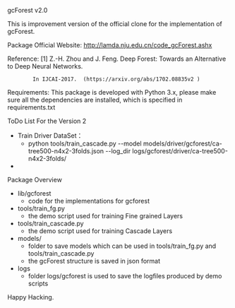 gcForest v2.0

This is improvement version of the official clone for the implementation of gcForest.

Package Official Website: http://lamda.nju.edu.cn/code_gcForest.ashx                      

Reference: [1] Z.-H. Zhou and J. Feng. Deep Forest: Towards an Alternative to Deep Neural Networks.               

            In IJCAI-2017.  (https://arxiv.org/abs/1702.08835v2 )                                                 

Requirements: This package is developed with Python 3.x, please make sure all the dependencies are installed,  which is specified in requirements.txt                                                                            

ToDo List For the Version 2

- Train Driver DataSet：
  - python tools/train_cascade.py --model models/driver/gcforest/ca-tree500-n4x2-3folds.json --log_dir logs/gcforest/driver/ca-tree500-n4x2-3folds/
- 

Package Overview

- lib/gcforest
  - code for the implementations for gcforest
- tools/train_fg.py
  - the demo script used for training Fine grained Layers
- tools/train_cascade.py
  - the demo script used for training Cascade Layers
- models/
  - folder to save models which can be used in tools/train_fg.py and tools/train_cascade.py
  - the gcForest structure is saved in json format
- logs
  - folder logs/gcforest is used to save the logfiles produced by demo scripts

Happy Hacking.
